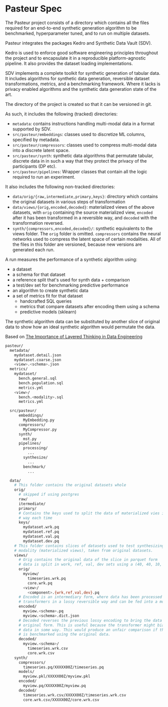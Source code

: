 # Pasteur Spec
The Pasteur project consists of a directory which contains all the files required for
an end-to-end synthetic generation algorithm to be benchmarked, hyperparameter
tuned, and to run on multiple datasets.

Pasteur integrates the packages Kedro and Synthetic Data Vault (SDV).

Kedro is used to enforce good software engineering principles throughout the project
and to encapsulate it in a reproducible platform-agnostic pipeline.
It also provides the dataset loading implementations.

SDV implements a complete toolkit for synthetic generation of tabular data.
It includes algorithms for synthetic data generation, reversible dataset 
transformations, metrics, and a benchmarking framework.
Where it lacks is privacy enabled algorithms and the synthetic data generation
state of the art.

The directory of the project is created so that it can be versioned in git.

As such, it includes the following (tracked) directories:
  - `metadata`: contains instructions handling multi-modal data in a format supported by SDV.
  - `src/pasteur/embeddings`: classes used to discretize ML columns, specified by metadata.
  - `src/pasteur/compressors`: classes used to compress multi-modal data into a discrete latent space.
  - `src/pasteur/synth`: synthetic data algorithms that permutate tabular, discrete data in
    in such a way that they protect the privacy of the participants (DP etc).
  - `src/pasteur/pipelines`: Wrapper classes that contain all the logic required to run an experiment.

It also includes the following non-tracked directories:
  - `data/orig/{raw,intermediate,primary,keys}`: directory which contains the
    original datasets in various steps of transformation
  - `data/views/{orig,encoded,decoded}`: materialized views of the above datasets,
    with `orig` containing the source materialized view, `encoded` after it has
    been transformed in a reversible way, and `decoded` with the transformation
    reversed.
  - `synth/{compressors,encoded,decoded}/`: synthetic equivalents to the views
    folder. The `orig` folder is omitted. `compressors` contains the neural networks
    used to compress the latent space of certain modalities.
    All of the files in this folder are versioned, because new versions are
    generated each run.

A run measures the performance of a synthetic algorithm using:
  - a dataset
  - a schema for that dataset
  - a reference split that's used for synth data + comparison
  - a test/dev set for benchmarking predictive performance
  - an algorithm to create synthetic data
  - a set of metrics fit for that dataset
    * handcrafted SQL queries
    * metrics that compare datasets after encoding them using a schema
    * predictive models (sklearn)

The synthetic algorithm data can be substituted by another slice of original data
to show how an ideal synthetic algorithm would permutate the data.

Based on [The Importance of Layered Thinking in Data Engineering](https://towardsdatascience.com/the-importance-of-layered-thinking-in-data-engineering-a09f685edc71)


``` bash
pasteur/
  metadata/
    mydataset.detail.json
    mydataset.coarse.json
    <view>.<schema>.json
  metrics/
    mydataset/
      bench.general.sql
      bench.population.sql
      metrics.yml
    <view>/
      bench.<modality>.sql
      metrics.yml

  src/pasteur/
      embeddings/
        MyEmbedding.py
      compressors/
        MyCompressor.py
      synth/
        mst.py
      pipelines/
        processing/
          ...
        synthesize/
          ...
        benchmark/
          ...

  data/
    # This folder contains the original datasets whole
    orig/
      # skipped if using postgres
      raw/
      itermediate/
      primary/
      # Contains the keys used to split the data of materialized vies in the same 
      # way each time
      keys/
        mydataset.wrk.pq
        mydataset.ref.pq
        mydataset.val.pq
        mydataset.dev.pq
    # This folder contains slices of datasets used to test synthesizing a specific
    # modality (materialized views), taken from original datasets.
    views/
      # Orig contains the original data of the slice in parquet form
      # data is split in work, ref, val, dev sets using a (40, 40, 10, 10) split
      orig/
        myview/
          timeseries.wrk.pq
          core.wrk.pq
        <view>/
          <component>.{wrk,ref,val,dev}.pq
      # Encoded is an intermediary form, where data has been processed using
      # transformers in a lossy reversible way and can be fed into a model
      encoded/
        myview.<schema>.pq
        myview.<schema>.dict.json
      # Decoded reverses the previous lossy encoding to bring the data to its
      # original form. This is useful because the transformer might bias the
      # data in some way. This would produce an unfair comparison if the algorithm
      # is benchmarked using the original data. 
      decoded/
        myview.<schema>/
          timeseries.wrk.csv
          core.wrk.csv
    synth/
      compressors/
        timeseries.pq/XXXXX00Z/timeseries.pq
      models/
        myview.pkl/XXXXX00Z/myview.pkl
      encoded/
        myview.pq/XXXXX00Z/myview.pq
      decoded/
        timeseries.wrk.csv/XXXXX00Z/timeseries.wrk.csv
        core.wrk.csv/XXXXX00Z/core.wrk.csv
```